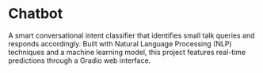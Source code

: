 # Chatbot
A smart conversational intent classifier that identifies small talk queries and responds accordingly. Built with Natural Language Processing (NLP) techniques and a machine learning model, this project features real-time predictions through a Gradio web interface.
